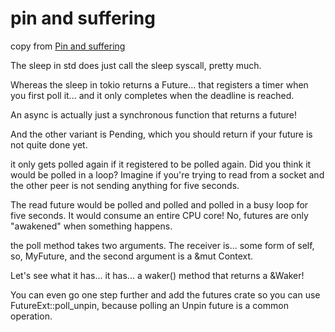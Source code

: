 # pin and suffering
copy from [Pin and suffering](https://fasterthanli.me/articles/pin-and-suffering)


>>>
The sleep in std does just call the sleep syscall, pretty much.

Whereas the sleep in tokio returns a Future... that registers a timer when you first poll it... and it only completes when the deadline is reached.

An async is actually just a synchronous function that returns a future!

And the other variant is Pending, which you should return if your future is not quite done yet.

 it only gets polled again if it registered to be polled again. Did you think it would be polled in a loop? Imagine if you're trying to read from a socket and the other peer is not sending anything for five seconds.

The read future would be polled and polled and polled in a busy loop for five seconds. It would consume an entire CPU core! No, futures are only "awakened" when something happens.

the poll method takes two arguments. The receiver is... some form of self, so, MyFuture, and the second argument is a &mut Context.

Let's see what it has... it has... a waker() method that returns a &Waker!

You can even go one step further and add the futures crate so you can use FutureExt::poll_unpin, because polling an Unpin future is a common operation.
